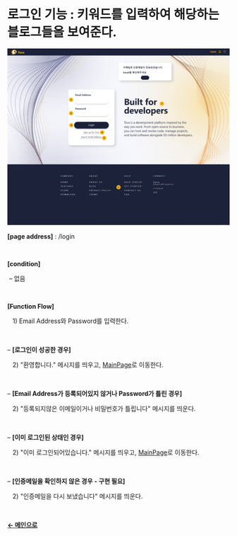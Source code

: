 # 로그인 기능 : 키워드를 입력하여 해당하는 블로그들을 보여준다. 

![blog](/docs/image/Login.png)

**[page address]** : /login

<br/>

**[condition]**

&nbsp;&ndash; 없음

<br/>

**[Function Flow]**

&nbsp;&nbsp;&nbsp;1\) Email Address와 Password를 입력한다.

<br/>

&ndash; **[로그인이 성공한 경우]**

&nbsp;&nbsp;&nbsp;2\) "환영합니다." 메시지를 띄우고, [MainPage](docs/Main.md)로 이동한다.

<br/>

&ndash; **[Email Address가 등록되어있지 않거나 Password가 틀린 경우]**

&nbsp;&nbsp;&nbsp;2\) "등록되지않은 이메일이거나 비밀번호가 틀립니다" 메시지를 띄운다.

<br/>

&ndash; **[이미 로그인된 상태인 경우]**    

&nbsp;&nbsp;&nbsp;2\) "이미 로그인되어있습니다." 메시지를 띄우고, [MainPage](docs/Main.md)로 이동한다.

<br/>

&ndash; **[인증메일을 확인하지 않은 경우 - 구현 필요]**    

&nbsp;&nbsp;&nbsp;2\) "인증메일을 다시 보냈습니다" 메시지를 띄운다.

<br/>

[**← 메인으로**](/readme.md)